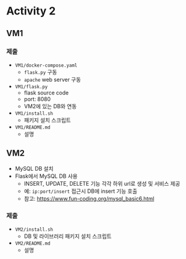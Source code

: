 # Activity 2

## VM1

### 제출

- `VM1/docker-compose.yaml`
    - `flask.py` 구동
    - `apache` web server 구동
- `VM1/flask.py`
    - flask source code
    - port: 8080
    - VM2에 있는 DB와 연동
- `VM1/install.sh`
    - 패키지 설치 스크립트
- `VM1/README.md`
    - 설명

## VM2

- MySQL DB 설치
- Flask에서 MySQL DB 사용
    - INSERT, UPDATE, DELETE 기능 각각 하위 url로 생성 및 서비스 제공
    - 예: `ip:port/insert` 접근시 DB에 insert 기능 호출
    - 참고: https://www.fun-coding.org/mysql_basic6.html

### 제출

- `VM2/install.sh`
    - DB 및 라이브러리 패키지 설치 스크립트
- `VM2/README.md`
    - 설명